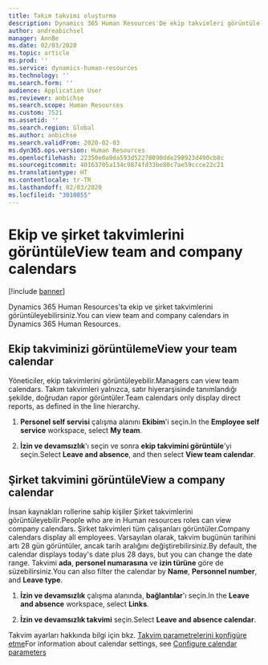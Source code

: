 ```yaml
---
title: Takım takvimi oluşturma
description: Dynamics 365 Human Resources'De ekip takvimleri görüntüle ve oluştur.
author: andreabichsel
manager: AnnBe
ms.date: 02/03/2020
ms.topic: article
ms.prod: ''
ms.service: dynamics-human-resources
ms.technology: ''
ms.search.form: ''
audience: Application User
ms.reviewer: anbichse
ms.search.scope: Human Resources
ms.custom: 7521
ms.assetid: ''
ms.search.region: Global
ms.author: anbichse
ms.search.validFrom: 2020-02-03
ms.dyn365.ops.version: Human Resources
ms.openlocfilehash: 22350e0a9da593d52278090dde298923d490cb8c
ms.sourcegitcommit: 40163705a134c9874fd33be80c7ae59ccce22c21
ms.translationtype: HT
ms.contentlocale: tr-TR
ms.lasthandoff: 02/03/2020
ms.locfileid: "3010855"
---
```

# <a name="view-team-and-company-calendars"></a><span data-ttu-id="cddf0-103">Ekip ve şirket takvimlerini görüntüle</span><span class="sxs-lookup"><span data-stu-id="cddf0-103">View team and company calendars</span></span>

[!include [banner](includes/preview-feature.md)]

<span data-ttu-id="cddf0-104">Dynamics 365 Human Resources'ta ekip ve şirket takvimlerini görüntüleyebilirsiniz.</span><span class="sxs-lookup"><span data-stu-id="cddf0-104">You can view team and company calendars in Dynamics 365 Human Resources.</span></span>

## <a name="view-your-team-calendar"></a><span data-ttu-id="cddf0-105">Ekip takviminizi görüntüleme</span><span class="sxs-lookup"><span data-stu-id="cddf0-105">View your team calendar</span></span>

<span data-ttu-id="cddf0-106">Yöneticiler, ekip takvimlerini görüntüleyebilir.</span><span class="sxs-lookup"><span data-stu-id="cddf0-106">Managers can view team calendars.</span></span> <span data-ttu-id="cddf0-107">Takım takvimleri yalnızca, satır hiyerarşisinde tanımlandığı şekilde, doğrudan rapor görüntüler.</span><span class="sxs-lookup"><span data-stu-id="cddf0-107">Team calendars only display direct reports, as defined in the line hierarchy.</span></span>

1. <span data-ttu-id="cddf0-108">**Personel self servisi** çalışma alanını **Ekibim**'i seçin.</span><span class="sxs-lookup"><span data-stu-id="cddf0-108">In the **Employee self service** workspace, select **My team**.</span></span>

2. <span data-ttu-id="cddf0-109">**İzin ve devamsızlık**'ı seçin ve sonra **ekip takvimini görüntüle**'yi seçin.</span><span class="sxs-lookup"><span data-stu-id="cddf0-109">Select **Leave and absence**, and then select **View team calendar**.</span></span>

## <a name="view-a-company-calendar"></a><span data-ttu-id="cddf0-110">Şirket takvimini görüntüle</span><span class="sxs-lookup"><span data-stu-id="cddf0-110">View a company calendar</span></span>

<span data-ttu-id="cddf0-111">İnsan kaynakları rollerine sahip kişiler Şirket takvimlerini görüntüleyebilir.</span><span class="sxs-lookup"><span data-stu-id="cddf0-111">People who are in Human resources roles can view company calendars.</span></span> <span data-ttu-id="cddf0-112">Şirket takvimleri tüm çalışanları görüntüler.</span><span class="sxs-lookup"><span data-stu-id="cddf0-112">Company calendars display all employees.</span></span> <span data-ttu-id="cddf0-113">Varsayılan olarak, takvim bugünün tarihini artı 28 gün görüntüler, ancak tarih aralığını değiştirebilirsiniz.</span><span class="sxs-lookup"><span data-stu-id="cddf0-113">By default, the calendar displays today's date plus 28 days, but you can change the date range.</span></span> <span data-ttu-id="cddf0-114">Takvimi **ada**, **personel numarasına** ve **izin türüne** göre de süzebilirsiniz.</span><span class="sxs-lookup"><span data-stu-id="cddf0-114">You can also filter the calendar by **Name**, **Personnel number**, and **Leave type**.</span></span>

1. <span data-ttu-id="cddf0-115">**İzin ve devamsızlık** çalışma alanında, **bağlantılar**'ı seçin.</span><span class="sxs-lookup"><span data-stu-id="cddf0-115">In the **Leave and absence** workspace, select **Links**.</span></span>

2. <span data-ttu-id="cddf0-116">**İzin ve devamsızlık takvimi** seçin.</span><span class="sxs-lookup"><span data-stu-id="cddf0-116">Select **Leave and absence calendar**.</span></span>

<span data-ttu-id="cddf0-117">Takvim ayarları hakkında bilgi için bkz. [Takvim parametrelerini konfigüre etme](hr-leave-and-absence-parameters.md?configure-calendar-parameters)</span><span class="sxs-lookup"><span data-stu-id="cddf0-117">For information about calendar settings, see [Configure calendar parameters](hr-leave-and-absence-parameters.md?configure-calendar-parameters)</span></span>

